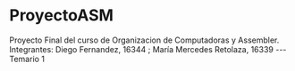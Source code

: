 # ProyectoASM
Proyecto Final del curso de Organizacion de Computadoras y Assembler.  Integrantes: Diego Fernandez, 16344 ; María Mercedes Retolaza, 16339 --- Temario 1 
